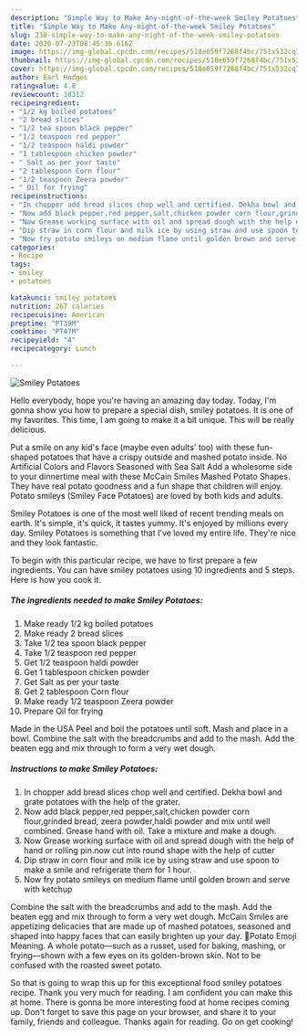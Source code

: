 ```yaml
---
description: "Simple Way to Make Any-night-of-the-week Smiley Potatoes"
title: "Simple Way to Make Any-night-of-the-week Smiley Potatoes"
slug: 230-simple-way-to-make-any-night-of-the-week-smiley-potatoes
date: 2020-07-23T08:45:36.616Z
image: https://img-global.cpcdn.com/recipes/518e659f7268f4bc/751x532cq70/smiley-potatoes-recipe-main-photo.jpg
thumbnail: https://img-global.cpcdn.com/recipes/518e659f7268f4bc/751x532cq70/smiley-potatoes-recipe-main-photo.jpg
cover: https://img-global.cpcdn.com/recipes/518e659f7268f4bc/751x532cq70/smiley-potatoes-recipe-main-photo.jpg
author: Earl Hodges
ratingvalue: 4.8
reviewcount: 18312
recipeingredient:
- "1/2 kg boiled potatoes"
- "2 bread slices"
- "1/2 tea spoon black pepper"
- "1/2 teaspoon red pepper"
- "1/2 teaspoon haldi powder"
- "1 tablespoon chicken powder"
- " Salt as per your taste"
- "2 tablespoon Corn flour"
- "1/2 teaspoon Zeera powder"
- " Oil for frying"
recipeinstructions:
- "In chopper add bread slices chop well and certified. Dekha bowl and grate potatoes with the help of the grater."
- "Now add black pepper,red pepper,salt,chicken powder corn flour,grinded bread, zeera powder,haldi powder and mix until well combined. Grease hand with oil. Take a mixture and make a dough."
- "Now Grease working surface with oil and spread dough with the help of hand or rolling pin.now cut into round shape with the help of cutter"
- "Dip straw in corn flour and milk ice by using straw and use spoon to make a smile and refrigerate them for 1 hour."
- "Now fry potato smileys on medium flame until golden brown and serve with ketchup"
categories:
- Recipe
tags:
- smiley
- potatoes

katakunci: smiley potatoes 
nutrition: 267 calories
recipecuisine: American
preptime: "PT39M"
cooktime: "PT47M"
recipeyield: "4"
recipecategory: Lunch

---
```



![Smiley Potatoes](https://img-global.cpcdn.com/recipes/518e659f7268f4bc/751x532cq70/smiley-potatoes-recipe-main-photo.jpg)

Hello everybody, hope you're having an amazing day today. Today, I'm gonna show you how to prepare a special dish, smiley potatoes. It is one of my favorites. This time, I am going to make it a bit unique. This will be really delicious.

Put a smile on any kid&#39;s face (maybe even adults&#39; too) with these fun-shaped potatoes that have a crispy outside and mashed potato inside. No Artificial Colors and Flavors Seasoned with Sea Salt Add a wholesome side to your dinnertime meal with these McCain Smiles Mashed Potato Shapes. They have real potato goodness and a fun shape that children will enjoy. Potato smileys (Smiley Face Potatoes) are loved by both kids and adults.

Smiley Potatoes is one of the most well liked of recent trending meals on earth. It's simple, it's quick, it tastes yummy. It's enjoyed by millions every day. Smiley Potatoes is something that I've loved my entire life. They're nice and they look fantastic.


To begin with this particular recipe, we have to first prepare a few ingredients. You can have smiley potatoes using 10 ingredients and 5 steps. Here is how you cook it.

<!--inarticleads1-->

##### The ingredients needed to make Smiley Potatoes:

1. Make ready 1/2 kg boiled potatoes
1. Make ready 2 bread slices
1. Take 1/2 tea spoon black pepper
1. Take 1/2 teaspoon red pepper
1. Get 1/2 teaspoon haldi powder
1. Get 1 tablespoon chicken powder
1. Get  Salt as per your taste
1. Get 2 tablespoon Corn flour
1. Make ready 1/2 teaspoon Zeera powder
1. Prepare  Oil for frying


Made in the USA Peel and boil the potatoes until soft. Mash and place in a bowl. Combine the salt with the breadcrumbs and add to the mash. Add the beaten egg and mix through to form a very wet dough. 

<!--inarticleads2-->

##### Instructions to make Smiley Potatoes:

1. In chopper add bread slices chop well and certified. Dekha bowl and grate potatoes with the help of the grater.
1. Now add black pepper,red pepper,salt,chicken powder corn flour,grinded bread, zeera powder,haldi powder and mix until well combined. Grease hand with oil. Take a mixture and make a dough.
1. Now Grease working surface with oil and spread dough with the help of hand or rolling pin.now cut into round shape with the help of cutter
1. Dip straw in corn flour and milk ice by using straw and use spoon to make a smile and refrigerate them for 1 hour.
1. Now fry potato smileys on medium flame until golden brown and serve with ketchup


Combine the salt with the breadcrumbs and add to the mash. Add the beaten egg and mix through to form a very wet dough. McCain Smiles are appetizing delicacies that are made up of mashed potatoes, seasoned and shaped into happy faces that can easily brighten up your day. 🥔Potato Emoji Meaning. A whole potato—such as a russet, used for baking, mashing, or frying—shown with a few eyes on its golden-brown skin. Not to be confused with the roasted sweet potato. 

So that is going to wrap this up for this exceptional food smiley potatoes recipe. Thank you very much for reading. I am confident you can make this at home. There is gonna be more interesting food at home recipes coming up. Don't forget to save this page on your browser, and share it to your family, friends and colleague. Thanks again for reading. Go on get cooking!

